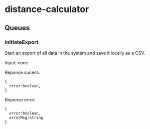 # distance-calculator

## Queues

### initiateExport

Start an export of all data in the system and save it locally as a CSV.

Input: none

Reponse sucess:
```
{
  error:boolean,
}
```

Reponse error:
```
{
  error:boolean,
  errorMsg:string
}
```
